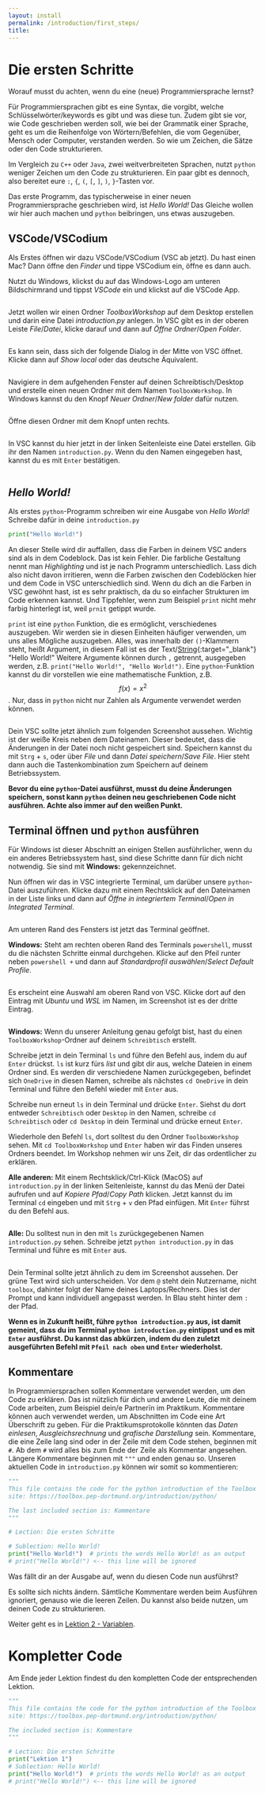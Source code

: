 ```yaml
---
layout: install
permalink: /introduction/first_steps/
title:
---
```

<script
  src="https://cdn.mathjax.org/mathjax/latest/MathJax.js?config=TeX-AMS-MML_HTMLorMML"
  type="text/javascript">
</script>
# Die ersten Schritte

Worauf musst du achten, wenn du eine (neue) Programmiersprache lernst?

Für Programmiersprachen gibt es eine Syntax, die vorgibt,
welche Schlüsselwörter/keywords es gibt und was diese tun.
Zudem gibt sie vor, wie Code geschrieben werden soll,
wie bei der Grammatik einer Sprache, geht es um die Reihenfolge
von Wörtern/Befehlen, die vom Gegenüber, Mensch oder Computer,
verstanden werden.
So wie um Zeichen, die Sätze oder den Code strukturieren.

Im Vergleich zu `C++` oder `Java`, zwei weitverbreiteten Sprachen,
nutzt `python` weniger Zeichen um den Code zu strukturieren.
Ein paar gibt es dennoch, also bereitet eure
`:`, `{`, `(`, `[`, `]`, `)`, `}`-Tasten vor.

Das erste Programm, das typischerweise in einer neuen Programmiersprache geschrieben wird, ist _Hello World!_
Das Gleiche wollen wir hier auch machen und `python` beibringen, uns etwas auszugeben.

## VSCode/VSCodium
Als Erstes öffnen wir dazu VSCode/VSCodium (VSC ab jetzt).
Du hast einen Mac? Dann öffne den _Finder_ und tippe VSCodium ein,
öffne es dann auch.

Nutzt du Windows, klickst du auf das Windows-Logo am unteren Bildschirmrand
und tippst _VSCode_ ein und klickst auf die VSCode App.

<img alt="" src="/img/introduction/VSCode_Open.png" style="max-width:60%;" />

Jetzt wollen wir einen Ordner _ToolboxWorkshop_ auf dem Desktop erstellen
und darin eine Datei _introduction.py_ anlegen.
In VSC gibt es in der oberen Leiste _File_/_Datei_,
klicke darauf und dann auf _Öffne Ordner_/_Open Folder_.

<img alt="" src="/img/introduction/VSCode_NewDir1.png" style="max-width:60%;" />

Es kann sein, dass sich der folgende Dialog in der Mitte von VSC öffnet.
Klicke dann auf _Show local_ oder das deutsche Äquivalent.

<img alt="" src="/img/introduction/VSCode_NewDir2.png" style="max-width:80%;" />

Navigiere in dem aufgehenden Fenster auf deinen Schreibtisch/Desktop
und erstelle einen neuen Ordner mit dem Namen `ToolboxWorkshop`.
In Windows kannst du den Knopf _Neuer Ordner_/_New folder_ dafür nutzen.

<img alt="" src="/img/introduction/VSCode_NewDir3.png" style="max-width:80%;" />

Öffne diesen Ordner mit dem Knopf unten rechts.

<img alt="" src="/img/introduction/VSCode_NewDir4.png" style="max-width:80%;" />

In VSC kannst du hier jetzt in der linken Seitenleiste
eine Datei erstellen. Gib ihr den Namen `introduction.py`.
Wenn du den Namen eingegeben hast, kannst du es mit `Enter` bestätigen.

<img alt="" src="/img/introduction/VSCode_NewFile.png" style="max-width:80%;" />

## _Hello World!_

Als erstes `python`-Programm schreiben wir eine Ausgabe von _Hello World!_
Schreibe dafür in deine `introduction.py`
```python
print("Hello World!")
```

An dieser Stelle wird dir auffallen, dass die Farben in deinem VSC
anders sind als in dem Codeblock. Das ist kein Fehler.
Die farbliche Gestaltung nennt man _Highlighting_ und ist je nach
Programm unterschiedlich. Lass dich also nicht davon irritieren,
wenn die Farben zwischen den Codeblöcken hier und dem Code in VSC
unterschiedlich sind.
Wenn du dich an die Farben in VSC gewöhnt hast, ist es sehr praktisch,
da du so einfacher Strukturen im Code erkennen kannst.
Und Tippfehler, wenn zum Beispiel `print` nicht mehr farbig hinterlegt
ist, weil `prnit` getippt wurde.

`print` ist eine `python` Funktion, die es ermöglicht, verschiedenes auszugeben.
Wir werden sie in diesen Einheiten häufiger verwenden, um uns alles Mögliche auszugeben.
Alles, was innerhalb der `()`-Klammern steht, heißt Argument,
in diesem Fall ist es der Text/[String](/introduction/variables/#Strings){:target="_blank"} "Hello World!"
Weitere Argumente können durch `,` getrennt, ausgegeben werden,
z.B. `print("Hello World!", "Hello World!")`.
Eine `python`-Funktion kannst du dir vorstellen wie eine mathematische Funktion,
z.B. $$f(x) = x^2$$.
Nur, dass in `python` nicht nur Zahlen als Argumente verwendet werden können.

<img alt="" src="/img/introduction/VSCode_HelloWorld.png" style="max-width:80%;" />

Dein VSC sollte jetzt ähnlich zum folgenden Screenshot aussehen.
Wichtig ist der weiße Kreis neben dem Dateinamen.
Dieser bedeutet, dass die Änderungen in der Datei noch nicht gespeichert sind.
Speichern kannst du mit `Strg` + `s`, oder über _File_ und dann _Datei speichern_/_Save File_.
Hier steht dann auch die Tastenkombination zum Speichern auf deinem Betriebssystem.

**Bevor du eine `python`-Datei ausführst, musst du deine Änderungen speichern,
sonst kann `python` deinen neu geschriebenen Code nicht ausführen.
Achte also immer auf den weißen Punkt.**

## <a id="Terminal"></a>Terminal öffnen und `python` ausführen
Für Windows ist dieser Abschnitt an einigen Stellen ausführlicher,
wenn du ein anderes Betriebssystem hast,
sind diese Schritte dann für dich nicht notwendig.
Sie sind mit **Windows:** gekennzeichnet.

Nun öffnen wir das in VSC integrierte Terminal, um darüber unsere `python`-Datei auszuführen.
Klicke dazu mit einem Rechtsklick auf den Dateinamen in der Liste links und dann auf
_Öffne in integriertem Terminal_/_Open in Integrated Terminal_.

<img alt="" src="/img/introduction/VSCode_Terminal0.png" style="max-width:80%;" />

Am unteren Rand des Fensters ist jetzt das Terminal geöffnet.

**Windows:** Steht am rechten oberen Rand des Terminals `powershell`,
musst du die nächsten Schritte einmal durchgehen.
Klicke auf den Pfeil runter neben `powershell +`
und dann auf _Standardprofil auswählen_/_Select Default Profile_.

<img alt="" src="/img/introduction/VSCode_Terminal1.png" style="max-width:80%;" />

Es erscheint eine Auswahl am oberen Rand von VSC.
Klicke dort auf den Eintrag mit _Ubuntu_ und _WSL_ im Namen,
im Screenshot ist es der dritte Eintrag.

<img alt="" src="/img/introduction/VSCode_Terminal2.png" style="max-width:80%;" />

**Windows:**
Wenn du unserer Anleitung genau gefolgt bist,
hast du einen `ToolboxWorkshop`-Ordner auf deinem `Schreibtisch` erstellt.

Schreibe jetzt in dein Terminal `ls` und führe den Befehl aus,
indem du auf `Enter` drückst.
`ls` ist kurz fürs _list_ und gibt dir aus, welche Dateien in einem Ordner sind.
Es werden dir verschiedene Namen zurückgegeben,
befindet sich `OneDrive` in diesen Namen, schreibe als nächstes
`cd OneDrive` in dein Terminal und führe den Befehl wieder mit `Enter` aus.

Schreibe nun erneut `ls` in dein Terminal und drücke `Enter`.
Siehst du dort entweder `Schreibtisch` oder `Desktop` in den Namen,
schreibe `cd Schreibtisch` oder `cd Desktop` in dein Terminal
und drücke erneut `Enter`.

Wiederhole den Befehl `ls`, dort solltest du den Ordner `ToolboxWorkshop` sehen.
Mit `cd ToolboxWorkshop` und `Enter` haben wir das Finden unseres Ordners beendet.
Im Workshop nehmen wir uns Zeit, dir das ordentlicher zu erklären.

**Alle anderen:**
Mit einem Rechtsklick/Ctrl-Klick (MacOS) auf `introduction.py` in der linken Seitenleiste,
kannst du das Menü der Datei aufrufen und auf _Kopiere Pfad_/_Copy Path_ klicken.
Jetzt kannst du im Terminal `cd` eingeben und mit `Strg` + `v` den Pfad einfügen.
Mit `Enter` führst du den Befehl aus.

<img alt="" src="/img/introduction/VSCode_Terminal4.png" style="max-width:80%;" />

**Alle:**
Du solltest nun in den mit `ls` zurückgegebenen Namen `introduction.py` sehen.
Schreibe jetzt `python introduction.py` in das Terminal und führe es mit `Enter` aus.

<img alt="" src="/img/introduction/VSCode_Terminal3.png" style="max-width:80%;" />

Dein Terminal sollte jetzt ähnlich zu dem im Screenshot aussehen.
Der grüne Text wird sich unterscheiden.
Vor dem `@` steht dein Nutzername, nicht `toolbox`,
dahinter folgt der Name deines Laptops/Rechners.
Dies ist der Prompt und kann individuell angepasst werden.
In Blau steht hinter dem `:` der Pfad.

**Wenn es in Zukunft heißt, führe `python introduction.py` aus,
ist damit gemeint, dass du im Terminal `python introduction.py` eintippst
und es mit `Enter` ausführst.
Du kannst das abkürzen, indem du den zuletzt ausgeführten Befehl mit
`Pfeil nach oben` und `Enter` wiederholst.**

## Kommentare
In Programmiersprachen sollen Kommentare verwendet werden, um den Code zu erklären.
Das ist nützlich für dich und andere Leute, die mit deinem Code arbeiten,
zum Beispiel dein/e Partnerïn im Praktikum.
Kommentare können auch verwendet werden, um Abschnitten im Code eine Art Überschrift
zu geben. Für die Praktikumsprotokolle könnten das _Daten einlesen_,
_Ausgleichsrechnung_ und _grafische Darstellung_ sein.
Kommentare, die eine Zeile lang sind oder in der Zeile mit dem Code stehen,
beginnen mit `#`.
Ab dem `#` wird alles bis zum Ende der Zeile als Kommentar angesehen.
Längere Kommentare beginnen mit `"""` und enden genau so.
Unseren aktuellen Code in `introduction.py` können wir somit so kommentieren:
```python
"""
This file contains the code for the python introduction of the Toolbox Workshop.
site: https://toolbox.pep-dortmund.org/introduction/python/

The last included section is: Kommentare
"""

# Lection: Die ersten Schritte

# Sublection: Hello World!
print("Hello World!")  # prints the words Hello World! as an output
# print("Hello World!") <-- this line will be ignored
```
Was fällt dir an der Ausgabe auf, wenn du diesen Code nun ausführst?

Es sollte sich nichts ändern.
Sämtliche Kommentare werden beim Ausführen ignoriert,
genauso wie die leeren Zeilen.
Du kannst also beide nutzen, um deinen Code zu strukturieren.

Weiter geht es in [Lektion 2 - Variablen](/introduction/variables).

# Kompletter Code
Am Ende jeder Lektion findest du den kompletten Code der entsprechenden Lektion.

```python
"""
This file contains the code for the python introduction of the Toolbox Workshop.
site: https://toolbox.pep-dortmund.org/introduction/python/

The included section is: Kommentare
"""

# Lection: Die ersten Schritte
print("Lektion 1")
# Sublection: Hello World!
print("Hello World!")  # prints the words Hello World! as an output
# print("Hello World!") <-- this line will be ignored
```
